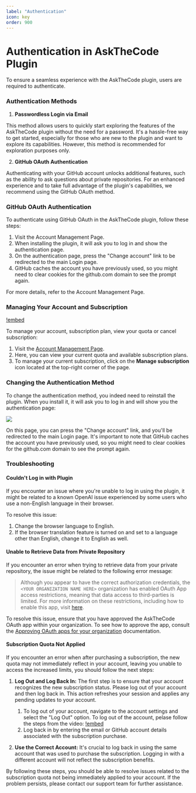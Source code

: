 ```yaml
---
label: "Authentication"
icon: key
order: 900
---
```


# Authentication in AskTheCode Plugin

To ensure a seamless experience with the AskTheCode plugin, users are required to authenticate.

### Authentication Methods

1. **Passwordless Login via Email**

This method allows users to quickly start exploring the features of the AskTheCode plugin without the need for a password. It's a hassle-free way to get started, especially for those who are new to the plugin and want to explore its capabilities. However, this method is recommended for exploration purposes only.

2. **GitHub OAuth Authentication**

Authenticating with your GitHub account unlocks additional features, such as the ability to ask questions about private repositories. For an enhanced experience and to take full advantage of the plugin's capabilities, we recommend using the GitHub OAuth method.

### GitHub OAuth Authentication

To authenticate using GitHub OAuth in the AskTheCode plugin, follow these steps:

1. Visit the Account Management Page.
2. When installing the plugin, it will ask you to log in and show the authentication page.
3. On the authentication page, press the "Change account" link to be redirected to the main Login page.
4. GitHub caches the account you have previously used, so you might need to clear cookies for the github.com domain to see the prompt again.

For more details, refer to the Account Management Page.

### Managing Your Account and Subscription

[!embed](/resources/authentication/manage-subscription.mp4)

To manage your account, subscription plan, view your quota or cancel subscription:

1. Visit the [Account Management Page](https://c7d59216ee8ec59bda5e51ffc17a994d.auth.portal-pluginlab.ai/pricing).
2. Here, you can view your current quota and available subscription plans.
3. To manage your current subscription, click on the **Manage subscription** icon located at the top-right corner of the page.

### Changing the Authentication Method

To change the authentication method, you indeed need to reinstall the plugin. When you install it, it will ask you to log in and will show you the authentication page:

![](/resources/authentication/auth-page.png)

On this page, you can press the "Change account" link, and you'll be redirected to the main Login page. It's important to note that GitHub caches the account you have previously used, so you might need to clear cookies for the github.com domain to see the prompt again.

### Troubleshooting

#### Couldn't Log in with Plugin

If you encounter an issue where you're unable to log in using the plugin, it might be related to a known OpenAI issue experienced by some users who use a non-English language in their browser.

To resolve this issue:

1. Change the browser language to English.
2. If the browser translation feature is turned on and set to a language other than English, change it to English as well.

#### Unable to Retrieve Data from Private Repository

If you encounter an error when trying to retrieve data from your private repository, the issue might be related to the following error message:

> Although you appear to have the correct authorization credentials, the `<YOUR ORGANIZATION NAME HERE>` organization has enabled OAuth App access restrictions, meaning that data access to third-parties is limited. For more information on these restrictions, including how to enable this app, visit [here](https://docs.github.com/articles/restricting-access-to-your-organization-s-data/).

To resolve this issue, ensure that you have approved the AskTheCode OAuth app within your organization. To see how to approve the app, consult the [Approving OAuth apps for your organization](https://docs.github.com/en/organizations/managing-oauth-access-to-your-organizations-data/approving-oauth-apps-for-your-organization) documentation.

#### Subscription Quota Not Applied

If you encounter an error when after purchasing a subscription, the new quota may not immediately reflect in your account, leaving you unable to access the increased limits, you should follow the next steps:

1. **Log Out and Log Back In:** The first step is to ensure that your account recognizes the new subscription status. Please log out of your account and then log back in. This action refreshes your session and applies any pending updates to your account.

   1. To log out of your account, navigate to the account settings and select the "Log Out" option. To log out of the account, pelase follow the steps from the video: [!embed](/resources/authentication/sign-out.mp4)
   2. Log back in by entering the email or GitHub account details associated with the subscription purchase.

2. **Use the Correct Account:** It's crucial to log back in using the same account that was used to purchase the subscription. Logging in with a different account will not reflect the subscription benefits.

By following these steps, you should be able to resolve issues related to the subscription quota not being immediately applied to your account. If the problem persists, please contact our support team for further assistance.
